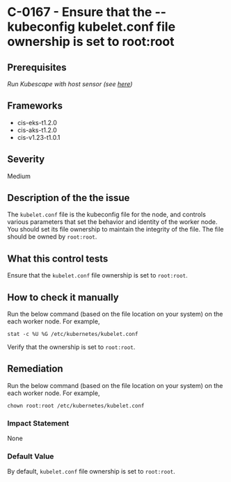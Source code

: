 # C-0167 - Ensure that the --kubeconfig kubelet.conf file ownership is set to root:root

## Prerequisites
 *Run Kubescape with host sensor (see [here](https://hub.armo.cloud/docs/host-sensor))*
 
## Frameworks
* cis-eks-t1.2.0
* cis-aks-t1.2.0
* cis-v1.23-t1.0.1
 
## Severity
Medium

## Description of the the issue
The `kubelet.conf` file is the kubeconfig file for the node, and controls various parameters that set the behavior and identity of the worker node. You should set its file ownership to maintain the integrity of the file. The file should be owned by `root:root`.
 
## What this control tests 
Ensure that the `kubelet.conf` file ownership is set to `root:root`.
 
## How to check it manually 
Run the below command (based on the file location on your system) on the each worker node. For example,

 
```
stat -c %U %G /etc/kubernetes/kubelet.conf

```
 Verify that the ownership is set to `root:root`.
 
## Remediation
Run the below command (based on the file location on your system) on the each worker node. For example,

 
```
chown root:root /etc/kubernetes/kubelet.conf

```
 
### Impact Statement
None
 
### Default Value
By default, `kubelet.conf` file ownership is set to `root:root`.
 
